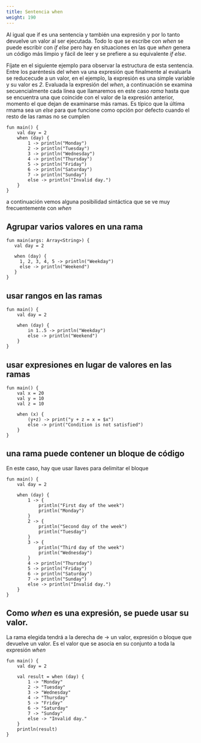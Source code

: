 ```yaml
---
title: Sentencia when
weight: 190
---
```


Al igual que if es una sentencia y también una expresión y por lo tanto devuelve un valor al ser ejecutada. 
Todo lo que se escribe con *when* se puede escribir con *if else* pero hay en situaciones en las que *when* genera un código más limpio y fácil de leer y se prefiere a su equivalente *if else*.

Fíjate en  el siguiente ejemplo para observar la estructura de esta sentencia. Entre los paréntesis del when va una expresión que finalmente al evaluarla se reducecude a un valor, en el ejemplo, la expresión es una simple variable y su valor es *2*. Evaluada la expresión del *when*, a continuación  se examina secuencialmente cada línea que llamaremos en este caso *rama* hasta que se encuentra una que coincide con el valor de la expresión anterior, momento el que dejan de examinarse más  ramas. Es típico que la última rmama  sea un *else* para que funcione como opción por defecto cuando el resto de las ramas no se cumplen



```
fun main() {
    val day = 2
    when (day) {
        1 -> println("Monday")
        2 -> println("Tuesday")
        3 -> println("Wednesday")
        4 -> println("Thursday")
        5 -> println("Friday")
        6 -> println("Saturday")
        7 -> println("Sunday")
        else -> println("Invalid day.")
    }
}
```
a continuación vemos alguna posibilidad sintáctica que se ve muy frecuentemente con *when*
## Agrupar varios valores en una rama

```
fun main(args: Array<String>) {
   val day = 2

   when (day) {
     1, 2, 3, 4, 5 -> println("Weekday")
     else -> println("Weekend")
   }
}
```
## usar  rangos en  las ramas  
```
fun main() {
    val day = 2

    when (day) {
        in 1..5 -> println("Weekday")
        else -> println("Weekend")
    }
}
```
## usar expresiones en lugar de valores en las ramas
```
fun main() {
    val x = 20
    val y = 10
    val z = 10

    when (x) {
        (y+z) -> print("y + z = x = $x")
        else -> print("Condition is not satisfied")
    }
}

```
## una rama puede contener un bloque de código
En este caso, hay que usar llaves para delimitar el bloque
```
fun main() {
    val day = 2

    when (day) {
        1 -> {
            println("First day of the week")
            println("Monday")
        }
        2 -> {
            println("Second day of the week")
            println("Tuesday")
        }
        3 -> {
            println("Third day of the week")
            println("Wednesday")
        }
        4 -> println("Thursday")
        5 -> println("Friday")
        6 -> println("Saturday")
        7 -> println("Sunday")
        else -> println("Invalid day.")
    }
}
```
## Como *when* es una expresión, se puede usar su valor.

La rama elegida tendrá a la derecha de -> un valor, expresión o bloque que devuelve un valor. Es el valor que se asocia en su conjunto a toda la expresión *when*

```
fun main() {
    val day = 2

    val result = when (day) {
        1 -> "Monday"
        2 -> "Tuesday"
        3 -> "Wednesday"
        4 -> "Thursday"
        5 -> "Friday"
        6 -> "Saturday"
        7 -> "Sunday"
        else -> "Invalid day."
    }
    println(result)
}
```
